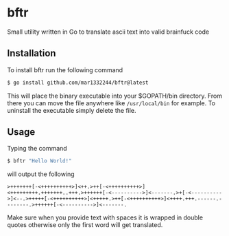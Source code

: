 # bftr

Small utility written in Go to translate ascii text into valid brainfuck code

## Installation

To install bftr run the following command
```sh
$ go install github.com/mar1332244/bftr@latest
```
This will place the binary executable into your $GOPATH/bin directory. From there you can move the file anywhere like ```/usr/local/bin``` for example. To uninstall the executable simply delete the file.

## Usage

Typing the command 
```sh
$ bftr "Hello World!"
```
will output the following
```
>+++++++[-<++++++++++>]<++.>++[-<++++++++++>]<+++++++++.+++++++..+++.>++++++[-<---------->]<-------.>+[-<---------->]<--.>+++++[-<++++++++++>]<+++++.>++[-<++++++++++>]<++++.+++.------.--------.>++++++[-<---------->]<-------.
```
Make sure when you provide text with spaces it is wrapped in double quotes otherwise only the first word will get translated.
